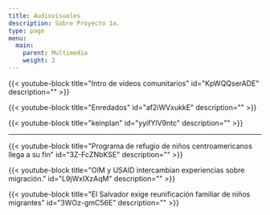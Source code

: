 ```yaml
---
title: Audiovisuales
description: Sobre Proyecto 1a.
type: page
menu:
  main:
    parent: Multimedia
    weight: 2
---
```

{{< youtube-block title="Intro de videos comunitarios" id="KpWQQserADE" description="" >}}

{{< youtube-block title="Enredados" id="af2iWVxukkE" description="" >}}

{{< youtube-block title="keinplan" id="yyifYlV9ntc" description="" >}}

- - -

{{< youtube-block title="Programa de refugio de niños centroamericanos llega a su fin" id="3Z-FcZNbKSE" description="" >}}

{{< youtube-block title="OIM y USAID intercambian experiencias sobre migración." id="L9jWxIXzAqM" description="" >}}

{{< youtube-block title="El Salvador exige reunificación familiar de niños migrantes" id="3WOz-gmC56E" description="" >}}
